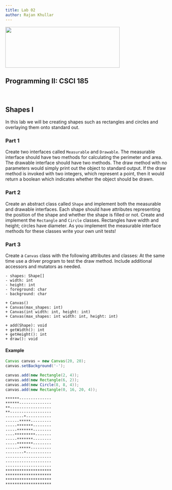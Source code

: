 ```yaml
---
title: Lab 02
author: Rajan Khullar
---
```


<img src=http://www.nyit.edu/files/communications_and_marketing/DIGITAL_LOGO_NYIT_RGB_HORIZ.png width="356" height="127" />

<br>

## Programming II: CSCI 185

<br>

## Shapes I

In this lab we will be creating shapes such as rectangles and circles and overlaying them onto standard out.


### Part 1

Create two interfaces called `Measurable` and `Drawable`. The measurable interface should have two methods for calculating the perimeter and area. The drawable interface should have two methods. The draw method with no parameters would simply print out the object to standard output. If the draw method is invoked with two integers, which represent a point, then it would return a boolean which indicates whether the object should be drawn.


### Part 2

Create an abstract class called `Shape` and implement both the measurable and drawable interfaces. Each shape should have attributes representing the position of the shape and whether the shape is filled or not. Create and implement the `Rectangle` and `Circle` classes. Rectangles have width and height; circles have diameter. As you implement the measurable interface methods for these classes write your own unit tests!

### Part 3

Create a `Canvas` class with the following attributes and classes: At the same time use a driver program to test the draw method. Include additional accessors and mutators as needed.

```
- shapes: Shape[]
- width: int
- height: int
- foreground: char
- background: char

+ Canvas()
+ Canvas(max_shapes: int)
+ Canvas(int width: int, height: int)
+ Canvas(max_shapes: int width: int, height: int)

+ add(Shape): void
+ getWidth(): int
+ getHeight(): int
+ draw(): void
```

#### Example
``` java
Canvas canvas = new Canvas(20, 20);
canvas.setBackground('-');

canvas.add(new Rectangle(2, 4));
canvas.add(new Rectangle(6, 2));
canvas.add(new Circle(8, 8, 4));
canvas.add(new Rectangle(0, 16, 20, 4));
```

```
******--------------
******--------------
**------------------
**------------------
--------*-----------
------*****---------
-----*******--------
-----*******--------
----*********-------
-----*******--------
-----*******--------
------*****---------
--------*-----------
--------------------
--------------------
--------------------
********************
********************
********************
********************
```